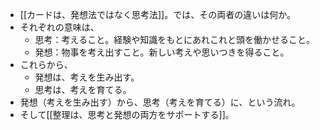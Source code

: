 - [[カードは、発想法ではなく思考法]]。では、その両者の違いは何か。
- それぞれの意味は、
	- 思考：考えること。経験や知識をもとにあれこれと頭を働かせること。
	- 発想：物事を考え出すこと。新しい考えや思いつきを得ること。
- これらから、
	- 発想は、考えを生み出す。
	- 思考は、考えを育てる。
- 発想（考えを生み出す）から、思考（考えを育てる）に、という流れ。
- そして[[整理は、思考と発想の両方をサポートする]]。
